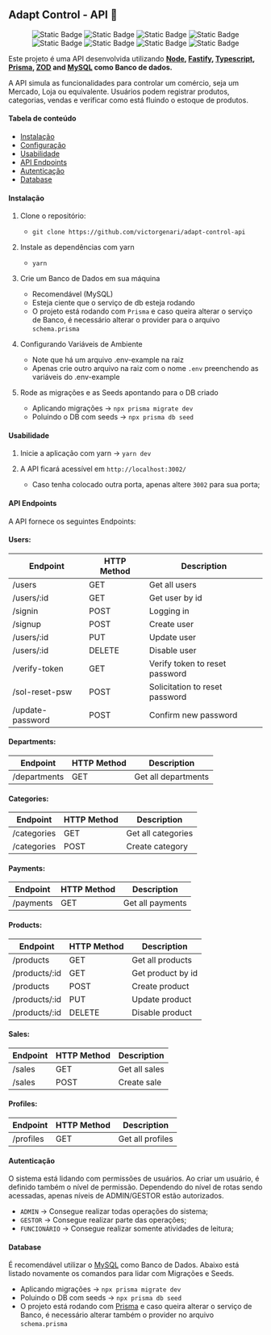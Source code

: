 ## Adapt Control - API 🚀

<div align="center">

  ![Static Badge](https://img.shields.io/badge/Node-0A9047?style=for-the-badge&logo=node.js&labelColor=black)
  ![Static Badge](https://img.shields.io/badge/fastify-000000?style=for-the-badge&logo=fastify&logoColor=white&labelColor=black)
  ![Static Badge](https://img.shields.io/badge/typescript-0B88F7?style=for-the-badge&logo=typescript&logoColor=0B88F7&labelColor=black)
  ![Static Badge](https://img.shields.io/badge/prisma-063E7C?style=for-the-badge&logo=prisma&logoColor=white&labelColor=black)
  ![Static Badge](https://img.shields.io/badge/MySQL-0B7FAA?style=for-the-badge&logo=mysql&logoColor=%23000&labelColor=orange)
  ![Static Badge](https://img.shields.io/badge/ZOD-0822A2?style=for-the-badge&logo=zod&logoColor=%23000&labelColor=1481FC)
  ![Static Badge](https://img.shields.io/badge/dotenv-D0D302?style=for-the-badge&logo=.env&logoColor=D0D302&labelColor=black)
  ![Static Badge](https://img.shields.io/badge/yarn-0B80BB?style=for-the-badge&logo=yarn&logoColor=white&labelColor=0B80BB)

</div>

Este projeto é uma API desenvolvida utilizando **[Node](https://nodejs.org/en), [Fastify](https://fastify.dev/), [Typescript](https://www.typescriptlang.org/), [Prisma](https://www.prisma.io/), [ZOD](https://zod.dev/) and [MySQL](https://www.mysql.com/) como Banco de dados.** 

A API simula as funcionalidades para controlar um comércio, seja um Mercado, Loja ou equivalente. Usuários podem registrar produtos, categorias, vendas e verificar como está fluindo o estoque de produtos.

#### Tabela de conteúdo

- [Instalação](#instalação)
- [Configuração](#configuração)
- [Usabilidade](#usabilidade)
- [API Endpoints](#api-endpoints)
- [Autenticação](#autenticação)
- [Database](#database)

#### Instalação

1. Clone o repositório:

    - `git clone https://github.com/victorgenari/adapt-control-api`

2. Instale as dependências com yarn

    - `yarn`

3. Crie um Banco de Dados em sua máquina

    - Recomendável (MySQL)
    - Esteja ciente que o serviço de db esteja rodando
    - O projeto está rodando com `Prisma` e caso queira alterar o serviço de Banco, é necessário alterar o provider para o arquivo `schema.prisma`

4. Configurando Variáveis de Ambiente

    - Note que há um arquivo .env-example na raiz
    - Apenas crie outro arquivo na raiz com o nome `.env` preenchendo as variáveis do .env-example

5. Rode as migrações e as Seeds apontando para o DB criado

    - Aplicando migrações -> `npx prisma migrate dev`
    - Poluindo o DB com seeds -> `npx prisma db seed`

#### Usabilidade

1. Inicie a aplicação com yarn -> `yarn dev`

2. A API ficará acessível em `http://localhost:3002/`
    - Caso tenha colocado outra porta, apenas altere `3002` para sua porta;

#### API Endpoints
A API fornece os seguintes Endpoints:

#### Users:

| Endpoint              | HTTP Method           | Description                    |
| --------------------- | --------------------- | ------------------------------ |
| /users                | GET                   | Get all users                  |
| /users/:id            | GET                   | Get user by id                 |
| /signin               | POST                  | Logging in                     |
| /signup               | POST                  | Create user                    |
| /users/:id            | PUT                   | Update user                    |
| /users/:id            | DELETE                | Disable user                   |
| /verify-token         | GET                   | Verify token to reset password |
| /sol-reset-psw        | POST                  | Solicitation to reset password |
| /update-password      | POST                  | Confirm new password           |

#### Departments:

| Endpoint              | HTTP Method           | Description                    |
| --------------------- | --------------------- | ------------------------------ |
| /departments          | GET                   | Get all departments            |

#### Categories:

| Endpoint              | HTTP Method           | Description                    |
| --------------------- | --------------------- | ------------------------------ |
| /categories           | GET                   | Get all categories             |
| /categories           | POST                  | Create category                |

#### Payments:

| Endpoint              | HTTP Method           | Description                    |
| --------------------- | --------------------- | ------------------------------ |
| /payments             | GET                   | Get all payments               |

#### Products:

| Endpoint              | HTTP Method           | Description                    |
| --------------------- | --------------------- | ------------------------------ |
| /products             | GET                   | Get all products               |
| /products/:id         | GET                   | Get product by id              |
| /products             | POST                  | Create product                 |
| /products/:id         | PUT                   | Update product                 |
| /products/:id         | DELETE                | Disable product                |

#### Sales:

| Endpoint              | HTTP Method           | Description                    |
| --------------------- | --------------------- | ------------------------------ |
| /sales                | GET                   | Get all sales                  |
| /sales                | POST                  | Create sale                    |

#### Profiles:

| Endpoint              | HTTP Method           | Description                    |
| --------------------- | --------------------- | ------------------------------ |
| /profiles             | GET                   | Get all profiles               |

#### Autenticação
O sistema está lidando com permissões de usuários. Ao criar um usuário, é definido também o nível de permissão. Dependendo do nível de rotas sendo acessadas, apenas níveis de ADMIN/GESTOR estão autorizados.

  - `ADMIN` -> Consegue realizar todas operações do sistema;
  - `GESTOR` -> Consegue realizar parte das operações;
  - `FUNCIONÁRIO` -> Consegue realizar somente atividades de leitura;

#### Database
É recomendável utilizar o [MySQL](https://www.mysql.com/) como Banco de Dados. Abaixo está listado novamente os comandos para lidar com Migrações e Seeds.

  - Aplicando migrações -> `npx prisma migrate dev`
  - Poluindo o DB com seeds -> `npx prisma db seed`
  - O projeto está rodando com [Prisma](https://www.prisma.io/) e caso queira alterar o serviço de Banco, é necessário alterar também o provider no arquivo `schema.prisma`